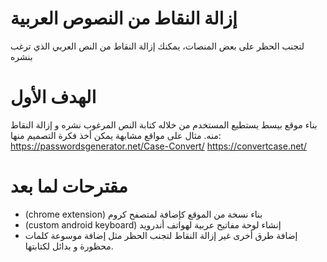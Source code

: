 # إزالة النقاط من النصوص العربية
لتجنب الحظر على بعض المنصات، يمكنك إزالة النقاط من النص العربي الذي ترغب بنشره


# الهدف الأول
بناء موقع بيسط يستطيع المستخدم من خلاله كتابة النص المرغوب نشره و إزالة النقاط منه.
مثال على مواقع مشابهة يمكن أخذ فكرة التصميم منها: 
https://passwordsgenerator.net/Case-Convert/
https://convertcase.net/

# مقترحات لما بعد
- (chrome extension) بناء نسخة من الموقع كإضافة لمتصفح كروم
- (custom android keyboard) إنشاء لوحة مفاتيح عربية لهواتف أندرويد
- إضافة طرق أخرى غير إزالة النقاط لتجنب الحظر مثل إضافة موسوعة كلمات محظورة و بدائل لكتابتها.
